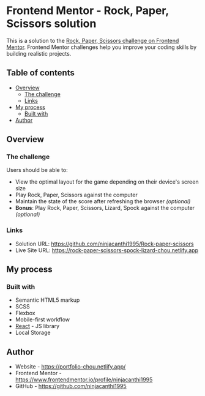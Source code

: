 # Frontend Mentor - Rock, Paper, Scissors solution

This is a solution to the [Rock, Paper, Scissors challenge on Frontend Mentor](https://www.frontendmentor.io/challenges/rock-paper-scissors-game-pTgwgvgH). Frontend Mentor challenges help you improve your coding skills by building realistic projects.

## Table of contents

- [Overview](#overview)
    - [The challenge](#the-challenge)
    - [Links](#links)
- [My process](#my-process)
    - [Built with](#built-with)
- [Author](#author)

## Overview

### The challenge

Users should be able to:

- View the optimal layout for the game depending on their device's screen size
- Play Rock, Paper, Scissors against the computer
- Maintain the state of the score after refreshing the browser _(optional)_
- **Bonus**: Play Rock, Paper, Scissors, Lizard, Spock against the computer _(optional)_

### Links

- Solution URL: https://github.com/ninjacanthi1995/Rock-paper-scissors
- Live Site URL: https://rock-paper-scissors-spock-lizard-chou.netlify.app

## My process

### Built with

- Semantic HTML5 markup
- SCSS
- Flexbox
- Mobile-first workflow
- [React](https://reactjs.org/) - JS library
- Local Storage

## Author

- Website - https://portfolio-chou.netlify.app/
- Frontend Mentor - https://www.frontendmentor.io/profile/ninjacanthi1995
- GitHub - https://github.com/ninjacanthi1995
